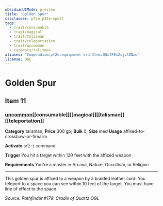 ```yaml
---
obsidianUIMode: preview
title: "Golden Spur"
cssclasses: pf2e,pf2e-spell
tags:
  - trait/consumable
  - trait/magical
  - trait/talisman
  - trait/teleportation
  - trait/uncommon
  - category/talisman
aliases: "Compendium.pf2e.equipment-srd.Item.QSofPEx2sjztUNao"
license: OGL
---
```

# Golden Spur
## Item 11
### [uncommon](uncommon "Uncommon Rarity Trait")[[consumable]][[magical]][[talisman]][[teleportation]]

**Category** talisman; 
**Price** 300 gp; 
**Bulk** 0; **Size** med
**Usage** affixed-to-crossbow-or-firearm

**Activate** `pf2:1` command

**Trigger** You hit a target within 120 feet with the affixed weapon

**Requirements** You're a master in Arcana, Nature, Occultism, or Religion.

* * *

This golden spur is affixed to a weapon by a braided leather cord. You teleport to a space you can see within 10 feet of the target. You must have line of effect to the space.

*Source: Pathfinder #179: Cradle of Quartz*
*OGL*